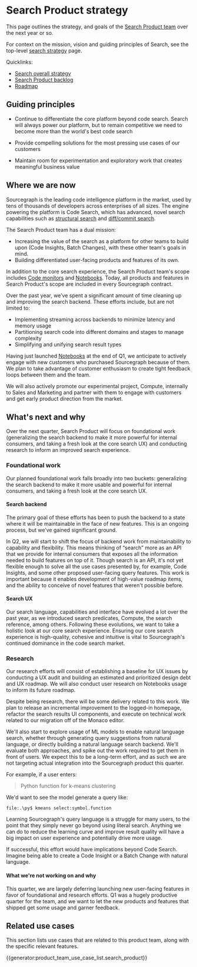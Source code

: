 # Search Product strategy

This page outlines the strategy, and goals of the [Search Product team](../../../../departments/engineering/dev/code-graph/search/product.md) over the next year or so.

For context on the mission, vision and guiding principles of Search, see the top-level [search strategy](index.md) page.

Quicklinks:

- [Search overall strategy](../index.md)
- [Search Product backlog](https://github.com/sourcegraph/sourcegraph/issues?q=is%3Aopen+is%3Aissue+label%3Ateam%2Fsearch-product/)
- [Roadmap](https://github.com/orgs/sourcegraph/projects/214/views/34?filterQuery=owning-org%3A%22Code+Graph%22+type%3ARoadmap+owning-team%3A%22Search+product%22)

## Guiding principles

- Continue to differentiate the core platform beyond code search. Search will always power our platform, but to remain competitive we need to become more than the world's best code search

- Provide compelling solutions for the most pressing use cases of our customers

- Maintain room for experimentation and exploratory work that creates meaningful business value

## Where we are now

Sourcegraph is the leading code intelligence platform in the market, used by tens of thousands of developers across enterprises of all sizes. The engine powering the platform is Code Search, which has advanced, novel search capabilities such as [structural search](https://learn.sourcegraph.com/how-to-use-structural-search-in-sourcegraph) and [diff/commit search](https://sourcegraph.com/notebooks/Tm90ZWJvb2s6MTI=).

The Search Product team has a dual mission:

- Increasing the value of the search as a platform for other teams to build upon (Code Insights, Batch Changes), with these other team's goals in mind.
- Building differentiated user-facing products and features of its own.

In addition to the core search experience, the Search Product team's scope includes [Code monitors](https://docs.sourcegraph.com/code_monitoring) and [Notebooks](https://sourcegraph.com/notebooks?tab=explore). Today, all products and features in Search Product's scope are included in every Sourcegraph contract.

Over the past year, we’ve spent a significant amount of time cleaning up and improving the search backend. These efforts include, but are not limited to:

- Implementing streaming across backends to minimize latency and memory usage
- Partitioning search code into different domains and stages to manage complexity
- Simplifying and unifying search result types

Having just launched [Notebooks](https://docs.sourcegraph.com/notebooks) at the end of Q1, we anticipate to actively engage with new customers who purchased Sourcegraph because of them. We plan to take advantage of customer enthusiasm to create tight feedback loops between them and the team.

We will also actively promote our experimental project, Compute, internally to Sales and Marketing and partner with them to engage with customers and get early product direction from the market.

## What's next and why

Over the next quarter, Search Product will focus on foundational work (generalizing the search backend to make it more powerful for internal consumers, and taking a fresh look at the core search UX) and conducting research to inform an improved search experience.

### Foundational work

Our planned foundational work falls broadly into two buckets: generalizing the search backend to make it more usable and powerful for internal consumers, and taking a fresh look at the core search UX.

#### Search backend

The primary goal of these efforts has been to push the backend to a state where it will be maintainable in the face of new features. This is an ongoing process, but we’ve gained significant ground.

In Q2, we will start to shift the focus of backend work from maintainability to capability and flexibility. This means thinking of “search” more as an API that we provide for internal consumers that exposes all the information needed to build features on top of it. Though search is an API, it's not yet flexible enough to solve all the use cases presented by, for example, Code Insights, and some other proposed user-facing query features. This work is important because it enables development of high-value roadmap items, and the ability to conceive of novel features that weren't possible before.

#### Search UX

Our search language, capabilities and interface have evolved a lot over the past year, as we introduced search predicates, Compute, the search reference, among others. Following these evolutions, we want to take a holistic look at our core search experience. Ensuring our core search experience is high-quality, cohesive and intuitive is vital to Sourcegraph's continued dominance in the code search market.

### Research

Our research efforts will consist of establishing a baseline for UX issues by conducting a UX audit and building an estimated and prioritized design debt and UX roadmap. We will also conduct user research on Notebooks usage to inform its future roadmap.

Despite being research, there will be some delivery related to this work. We plan to release an incremental improvement to the logged-in homepage, refactor the search results UI components, and execute on technical work related to our migration off of the Monaco editor.

We'll also start to explore usage of ML models to enable natural language search, whether through generating query suggestions from natural language, or directly building a natural language search backend. We'll evaluate both approaches, and spike out the work required to get them in front of users. We expect this to be a long-term effort, and as such we are not targeting actual integration into the Sourcegraph product this quarter.

For example, if a user enters:

> Python function for k-means clustering

We'd want to see the model generate a query like:

`file:.\py$ kmeans select:symbol.function`

Learning Sourcegraph's query language is a struggle for many users, to the point that they simply never go beyond using literal search. Anything we can do to reduce the learning curve and improve result quality will have a big impact on user experience and potentially drive more usage.

If successful, this effort would have implications beyond Code Search. Imagine being able to create a Code Insight or a Batch Change with natural language.

#### What we're not working on and why

This quarter, we are largely deferring launching new user-facing features in favor of foundational and research efforts. Q1 was a hugely productive quarter for the team, and we want to let the new products and features that shipped get some usage and garner feedback.

## Related use cases

This section lists use cases that are related to this product team, along with the specific relevant features.

{{generator:product_team_use_case_list.search_product}}
